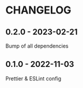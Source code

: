 # CHANGELOG

## 0.2.0 - 2023-02-21

Bump of all dependencies

## 0.1.0 - 2022-11-03

Prettier & ESLint config
